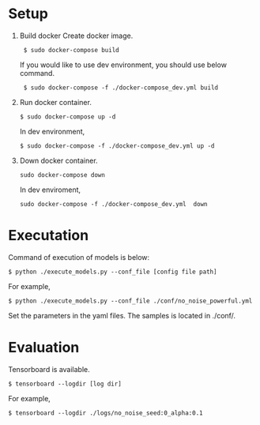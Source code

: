 # Setup
1. Build docker
Create docker image.

    ```
     $ sudo docker-compose build 
    ```

    If you would like to use dev environment, you should use below command.

    ```
     $ sudo docker-compose -f ./docker-compose_dev.yml build
    ```

2. Run docker container.

    ```
    $ sudo docker-compose up -d
    ```
    
    In dev environment,
    ```
    $ sudo docker-compose -f ./docker-compose_dev.yml up -d
    ```

3. Down docker container.

    ```
    sudo docker-compose down
    ```

    In dev enviroment,

    ```
    sudo docker-compose -f ./docker-compose_dev.yml  down
    ```


# Executation
Command of execution of models is below: 

```
$ python ./execute_models.py --conf_file [config file path]
```

For example,
```
$ python ./execute_models.py --conf_file ./conf/no_noise_powerful.yml
```

Set the parameters in the yaml files. The samples is located in ./conf/.

# Evaluation
Tensorboard is available.

```
$ tensorboard --logdir [log dir]
```

For example,
```
$ tensorboard --logdir ./logs/no_noise_seed:0_alpha:0.1

```

